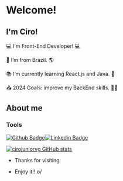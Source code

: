 # Welcome!

 

## I'm Ciro!


:computer: I'm Front-End Developer! 💻

:house_with_garden: I’m from Brazil. :earth_americas:

:books: I’m currently learning React.js and Java. 🧠

:outbox_tray: 2024 Goals: improve my BackEnd skills. 👨‍💼

 

## About me

### Tools

[![Github Badge](https://img.shields.io/badge/-Github-000?style=flat-square&logo=Github&logoColor=white&link=https://github.com/cirojuniorvg)](https://github.com/cirojuniorvg)[![Linkedin Badge](https://img.shields.io/badge/-LinkedIn-blue?style=flat-square&logo=Linkedin&logoColor=white&link=https:https://www.linkedin.com/in/ciro-valeriojr/)](https://www.linkedin.com/in/ciro-valeriojr/)

[![cirojuniorvg GitHub stats](https://github-readme-stats.vercel.app/api?username=cirojuniorvg)](https://github.com/Ciro/github-readme-stats)


- Thanks for visiting.

- Enjoy it!! o/
